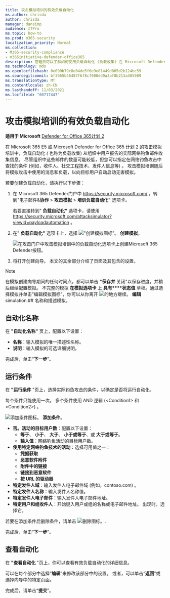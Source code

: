 ```yaml
---
title: 攻击模拟培训的有效负载自动化
ms.author: chrisda
author: chrisda
manager: dansimp
audience: ITPro
ms.topic: how-to
ms.prod: m365-security
localization_priority: Normal
ms.collection:
- M365-security-compliance
- m365initiative-defender-office365
description: 管理员可以了解如何使用负载自动化 (负载收集) 在 Microsoft Defender for Office 365 计划 2 中收集和启动攻击模拟培训的自动模拟。
ms.technology: mdo
ms.openlocfilehash: 0e090b79c8e04de5f0e9e81449d805d2b124bc59
ms.sourcegitcommit: bf3965b46487f6f8cf900dd9a3af8b213a405989
ms.translationtype: MT
ms.contentlocale: zh-CN
ms.lasthandoff: 11/03/2021
ms.locfileid: "60717447"
---
```

# <a name="payload-automations-for-attack-simulation-training"></a>攻击模拟培训的有效负载自动化

**适用于 Microsoft** [Defender for Office 365计划 2](defender-for-office-365.md)

在 Microsoft 365 E5 或 Microsoft Defender for Office 365 计划 2 的攻击模拟培训中，负载自动化 _(_ 也称为负载收集) 从组织中用户报告的实际网络钓鱼邮件收集信息。 尽管组织中这些邮件的数量可能较低，但您可以指定在网络钓鱼攻击中查找的条件 (例如，收件人、社交工程技术、发件人信息等) 。 攻击模拟培训随后将模拟攻击中使用的消息和负载，以向目标用户自动启动无害模拟。

若要创建负载自动化，请执行以下步骤：

1. 在 Microsoft 365 Defender门户中 <https://security.microsoft.com/> ，转到"电子邮件&**协作** \> **攻击模拟** \> **培训负载自动化"** 选项卡。

   若要直接转到" **负载自动化"** 选项卡，请使用 <https://security.microsoft.com/attacksimulator?viewid=payloadautomation> 。

2. 在" **负载自动化"** 选项卡上，选择 ![ "创建模拟图标"。](../../media/m365-cc-sc-create-icon.png) **创建模拟**。

   ![在攻击门户中攻击模拟培训中的负载自动化选项卡上创建Microsoft 365 Defender按钮。](../../media/attack-sim-training-sim-automations-create.png)

3. 将打开创建向导。 本文的其余部分介绍了页面及其包含的设置。

> [!NOTE]
> 在模拟创建向导期间的任何时间点，都可以单击 **"保存并** 关闭"以保存进度，并稍后继续配置模拟。 不完整的模拟 **在模拟选项卡** 上 **具有****状态值** 草稿。通过选择模拟并单击"编辑模拟图标"，你可以从你离开 ![ 的地方继续。](../../media/m365-cc-sc-edit-icon.png) **编辑** simulation.## 名称和描述模拟。

## <a name="automation-name"></a>自动化名称

在 **"自动化名称"** 页上，配置以下设置：

- **名称**：输入模拟的唯一描述性名称。
- **说明**：输入模拟的可选详细说明。

完成后，单击“**下一步**”。

## <a name="run-conditions"></a>运行条件

在 **"运行条件** "页上，选择实际钓鱼攻击的条件，以确定是否将运行自动化。

每个条件只能使用一次。 多个条件使用 AND 逻辑 (\<Condition1\> 和 \<Condition2\>) 。

![添加条件图标。](../../media/m365-cc-sc-create-icon.png) **添加条件**。

- **否。活动的目标用户数**：配置以下设置：
  - **等于**、 **小于**、 **大于**、 **小于或等于**、或 **大于或等于**。
  - **输入值**：网络钓鱼活动的目标用户数。
- **使用特定网络钓鱼技术的活动**：选择可用值之一：
  - **凭据获取**
  - **恶意软件附件**
  - **附件中的链接**
  - **链接到恶意软件**
  - **按 URL 的驱动器**
- **特定发件人域**：输入发件人电子邮件域 (例如，contoso.com) 。
- **特定发件人名称**：输入发件人名称值。
- **特定发件人电子邮件**：输入发件人电子邮件地址。
- **特定用户和组收件人**：开始键入用户或组的名称或电子邮件地址。 出现时，选择它。

若要在添加条件后删除条件，请单击 ![删除图标。](../../media/m365-cc-sc-delete-icon.png).

完成后，单击“**下一步**”。

## <a name="review-automation"></a>查看自动化

在 **"查看自动化** "页上，你可以查看有效负载自动化的详细信息。

可以在每个部分中选择“**编辑**”来修改该部分中的设置。 或者，可以单击“**返回**”或选择向导中的特定页面。

完成后，请单击“**提交**”。
